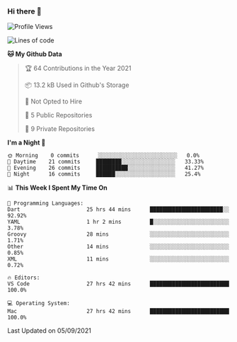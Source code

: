 ### Hi there 👋

<!--
**utkugedik/utkugedik** is a ✨ _special_ ✨ repository because its `README.md` (this file) appears on your GitHub profile.

Here are some ideas to get you started:

- 🔭 I’m currently working on ...
- 🌱 I’m currently learning ...
- 👯 I’m looking to collaborate on ...
- 🤔 I’m looking for help with ...
- 💬 Ask me about ...
- 📫 How to reach me: ...
- 😄 Pronouns: ...
- ⚡ Fun fact: ...
-->

<!--START_SECTION:waka-->
![Profile Views](http://img.shields.io/badge/Profile%20Views-0-blue)

![Lines of code](https://img.shields.io/badge/From%20Hello%20World%20I%27ve%20Written-19362%20lines%20of%20code-blue)

**🐱 My Github Data** 

> 🏆 64 Contributions in the Year 2021
 > 
> 📦 13.2 kB Used in Github's Storage 
 > 
> 🚫 Not Opted to Hire
 > 
> 📜 5 Public Repositories 
 > 
> 🔑 9 Private Repositories  
 > 
**I'm a Night 🦉** 

```text
🌞 Morning    0 commits      ░░░░░░░░░░░░░░░░░░░░░░░░░   0.0% 
🌆 Daytime    21 commits     ████████░░░░░░░░░░░░░░░░░   33.33% 
🌃 Evening    26 commits     ██████████░░░░░░░░░░░░░░░   41.27% 
🌙 Night      16 commits     ██████░░░░░░░░░░░░░░░░░░░   25.4%

```


📊 **This Week I Spent My Time On** 

```text
💬 Programming Languages: 
Dart                     25 hrs 44 mins      ███████████████████████░░   92.92% 
YAML                     1 hr 2 mins         █░░░░░░░░░░░░░░░░░░░░░░░░   3.78% 
Groovy                   28 mins             ░░░░░░░░░░░░░░░░░░░░░░░░░   1.71% 
Other                    14 mins             ░░░░░░░░░░░░░░░░░░░░░░░░░   0.85% 
XML                      11 mins             ░░░░░░░░░░░░░░░░░░░░░░░░░   0.72%

🔥 Editors: 
VS Code                  27 hrs 42 mins      █████████████████████████   100.0%

💻 Operating System: 
Mac                      27 hrs 42 mins      █████████████████████████   100.0%

```


 Last Updated on 05/09/2021
<!--END_SECTION:waka-->
